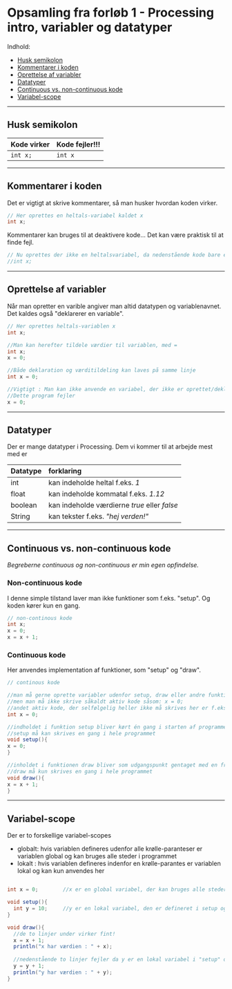 # Opsamling fra forløb 1 - Processing intro, variabler og datatyper

Indhold:

- [Husk semikolon](#husk-semikolon)
- [Kommentarer i koden](#kommentarer-i-koden)
- [Oprettelse af variabler](#oprettelse-af-variabler)
- [Datatyper](#datatyper)
- [Continuous vs. non-continuous kode](#continuous-vs-non-continuous-kode)
- [Variabel-scope](#variabel-scope)

--------------------------------------------------------------------------------------------------------------


## Husk semikolon


Kode virker | Kode fejler!!!
------------------|---------------------
`int x;`    | `int x`


--------------------------------------------------------------------------------------------------------------


## Kommentarer i koden

Det er vigtigt at skrive kommentarer, så man husker hvordan koden virker.  

```java
// Her oprettes en heltals-variabel kaldet x
int x;
```
Kommentarer kan bruges til at deaktivere kode... Det kan være praktisk til at finde fejl.
```java
// Nu oprettes der ikke en heltalsvariabel, da nedenstående kode bare er en kommentar
//int x;
```




--------------------------------------------------------------------------------------------------------------

## Oprettelse af variabler
Når man opretter en varible angiver man altid datatypen og variablenavnet.  
Det kaldes også "deklarerer en variable".

```java
// Her oprettes heltals-variablen x 
int x;
```

```java
//Man kan herefter tildele værdier til variablen, med =
int x;
x = 0;
```

```java
//Både deklaration og værditildeling kan laves på samme linje
int x = 0;
```


```java
//Vigtigt : Man kan ikke anvende en variabel, der ikke er oprettet/deklareret
//Dette program fejler
x = 0;
```
--------------------------------------------------------------------------------------------------------------

## Datatyper
Der er mange datatyper i Processing. Dem vi kommer til at arbejde mest med er

|Datatype| forklaring |
|:---------|:--------------------------------|
|int    | kan indeholde heltal f.eks. *1*|
|float  | kan indeholde kommatal f.eks. *1.12*|
|boolean| kan indeholde værdierne *true* eller *false*|
|String | kan tekster f.eks. *"hej verden!"*|

--------------------------------------------------------------------------------------------------------------


## Continuous vs. non-continuous kode
*Begreberne continuous og non-continuous er min egen opfindelse.*

### Non-continuous kode
I denne simple tilstand laver man ikke funktioner som f.eks. "setup".
Og koden kører kun en gang. 

```java
// non-continous kode
int x;
x = 0;
x = x + 1;
```

### Continuous kode
Her anvendes implementation af funktioner, som "setup" og "draw".  
```java
// continous kode

//man må gerne oprette variabler udenfor setup, draw eller andre funktioner ... 
//men man må ikke skrive såkaldt aktiv kode såsom: x = 0;
//andet aktiv kode, der selfølgelig heller ikke må skrives her er f.eks.: size(500,500)
int x = 0;

//indholdet i funktion setup bliver kørt én gang i starten af programmet.  
//setup må kan skrives en gang i hele programmet
void setup(){
x = 0;
}

//inholdet i funktionen draw bliver som udgangspunkt gentaget med en frekvens på 30 gange pr sekund. Men det kan ændres til en anden frekvens.
//draw må kun skrives en gang i hele programmet
void draw(){
x = x + 1;
}
```

--------------------------------------------------------------------------------------------------------------

##  Variabel-scope

Der er to forskellige variabel-scopes

- globalt: hvis variablen defineres udenfor alle krølle-paranteser er variablen global og kan bruges alle steder i programmet
- lokalt : hvis variablen defineres indenfor en krølle-parantes er variablen lokal og kan kun anvendes her

```java

int x = 0;        //x er en global variabel, der kan bruges alle steder

void setup(){
  int y = 10;     //y er en lokal variabel, den er defineret i setup og kan kun bruges i setup  
}

void draw(){
  //de to linjer under virker fint!
  x = x + 1;
  println("x har værdien : " + x);
  
  //nedenstående to linjer fejler da y er en lokal variabel i "setup" og ikke i "draw"
  y = y + 1;
  println("y har værdien : " + y);
}

```
